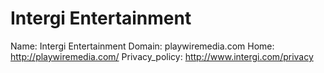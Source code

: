 
# Intergi Entertainment

Name: Intergi Entertainment
Domain: playwiremedia.com
Home: http://playwiremedia.com/
Privacy_policy: http://www.intergi.com/privacy

